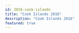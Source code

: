 ```yaml
---
id: 2016-cook-islands
title: "Cook Islands 2016"
description: "Cook Islands 2016"
featured: true
---
```

